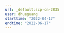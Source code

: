 ```yaml
---
url: _default:scp-cn-2835
user: dhueguang
starttime: "2022-04-17"
endtime: "2022-06-17"
---
```

<reserve />